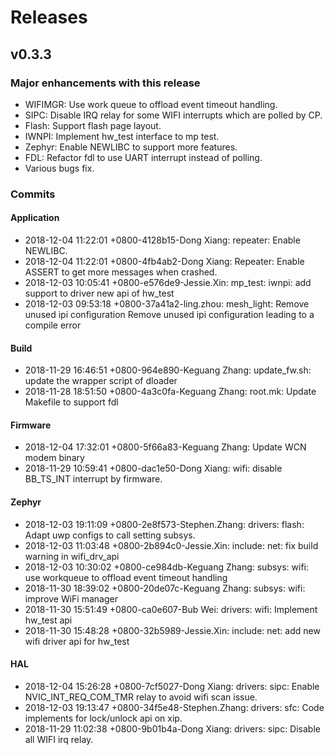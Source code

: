 # Releases

## v0.3.3

###	Major enhancements with this release
- WIFIMGR: Use work queue to offload event timeout handling.
- SIPC: Disable IRQ relay for some WIFI interrupts which are polled by CP.
- Flash: Support flash page layout.
- IWNPI: Implement hw_test interface to mp test.
- Zephyr: Enable NEWLIBC to support more features.
- FDL: Refactor fdl to use UART interrupt instead of polling.
- Various bugs fix.

###	Commits
#### Application
- 2018-12-04 11:22:01 +0800-4128b15-Dong Xiang: repeater: Enable NEWLIBC.
- 2018-12-04 11:22:01 +0800-4fb4ab2-Dong Xiang: Repeater: Enable ASSERT to get more messages when crashed.
- 2018-12-03 10:05:41 +0800-e576de9-Jessie.Xin: mp_test: iwnpi: add support to driver new api of hw_test
- 2018-12-03 09:53:18 +0800-37a41a2-ling.zhou: mesh_light: Remove unused ipi configuration Remove unused ipi configuration leading to a compile error
#### Build
- 2018-11-29 16:46:51 +0800-964e890-Keguang Zhang: update_fw.sh: update the wrapper script of dloader
- 2018-11-28 18:51:50 +0800-4a3c0fa-Keguang Zhang: root.mk: Update Makefile to support fdl
#### Firmware
- 2018-12-04 17:32:01 +0800-5f66a83-Keguang Zhang: Update WCN modem binary
- 2018-11-29 10:59:41 +0800-dac1e50-Dong Xiang: wifi: disable BB_TS_INT interrupt by firmware.
#### Zephyr
- 2018-12-03 19:11:09 +0800-2e8f573-Stephen.Zhang: drivers: flash: Adapt uwp configs to call setting subsys.
- 2018-12-03 11:03:48 +0800-2b894c0-Jessie.Xin: include: net: fix build warning in wifi_drv_api
- 2018-12-03 10:30:02 +0800-ce984db-Keguang Zhang: subsys: wifi: use workqueue to offload event timeout handling
- 2018-11-30 18:39:02 +0800-20de07c-Keguang Zhang: subsys: wifi: improve WiFi manager
- 2018-11-30 15:51:49 +0800-ca0e607-Bub Wei: drivers: wifi: Implement hw_test api
- 2018-11-30 15:48:28 +0800-32b5989-Jessie.Xin: include: net: add new wifi driver api for hw_test
#### HAL
- 2018-12-04 15:26:28 +0800-7cf5027-Dong Xiang: drivers: sipc: Enable NVIC_INT_REQ_COM_TMR relay to avoid wifi scan issue.
- 2018-12-03 19:13:47 +0800-34f5e48-Stephen.Zhang: drivers: sfc: Code implements for lock/unlock api on xip.
- 2018-11-29 11:02:38 +0800-9b01b4a-Dong Xiang: drivers: sipc: Disable all WIFI irq relay.
